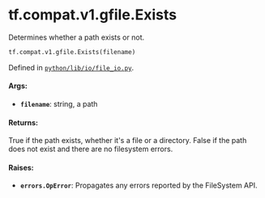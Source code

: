<div itemscope itemtype="http://developers.google.com/ReferenceObject">
<meta itemprop="name" content="tf.compat.v1.gfile.Exists" />
<meta itemprop="path" content="Stable" />
</div>

# tf.compat.v1.gfile.Exists

Determines whether a path exists or not.

``` python
tf.compat.v1.gfile.Exists(filename)
```



Defined in [`python/lib/io/file_io.py`](/code/stable/tensorflow/python/lib/io/file_io.py).

<!-- Placeholder for "Used in" -->


#### Args:


* <b>`filename`</b>: string, a path


#### Returns:

True if the path exists, whether it's a file or a directory.
False if the path does not exist and there are no filesystem errors.



#### Raises:


* <b>`errors.OpError`</b>: Propagates any errors reported by the FileSystem API.